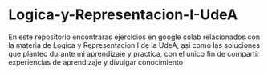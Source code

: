 # Logica-y-Representacion-I-UdeA
En este repositorio encontraras ejercicios en google colab relacionados con la materia de Logica y Representacion I de la UdeA, asi como las soluciones que planteo durante mi aprendizaje y practica, con el unico fin de compartir experiencias de aprendizaje y divulgar conocimiento
